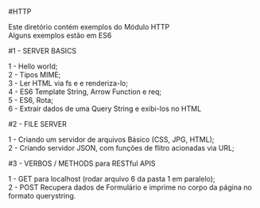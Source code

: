 #HTTP

Este diretório contém exemplos do Módulo HTTP <br />
Alguns exemplos estão em ES6

#1 - SERVER BASICS

1 - Hello world; <br />
2 - Tipos MIME; <br />
3 - Ler HTML via fs e e renderiza-lo; <br />
4 - ES6 Template String, Arrow Function e req; <br />
5 - ES6, Rota; <br />
6 - Extrair dados de uma Query String e exibi-los no HTML <br />

#2 - FILE SERVER

1 - Criando um servidor de arquivos Básico (CSS, JPG, HTML); <br />
2 - Criando servidor JSON, com funções de flitro acionadas via URL; <br />

#3 - VERBOS / METHODS para RESTful APIS

1 - GET para localhost (rodar arquivo 6 da pasta 1 em paralelo); <br />
2 - POST Recupera dados de Formulário e imprime no corpo da página no formato querystring. <br />

